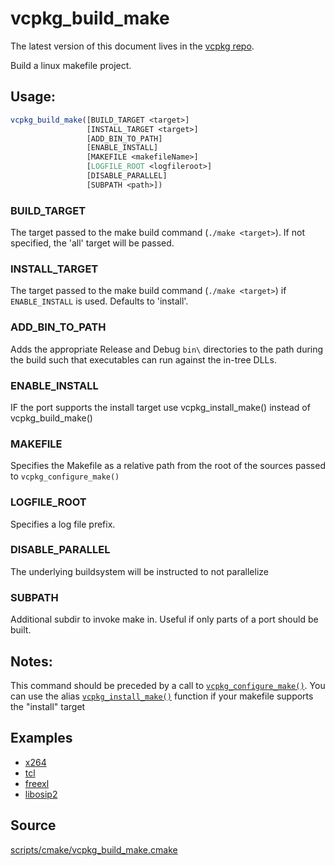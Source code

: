 # vcpkg_build_make

The latest version of this document lives in the [vcpkg repo](https://github.com/Microsoft/vcpkg/blob/master/docs/maintainers/vcpkg_build_make.md).

Build a linux makefile project.

## Usage:
```cmake
vcpkg_build_make([BUILD_TARGET <target>]
                 [INSTALL_TARGET <target>]
                 [ADD_BIN_TO_PATH]
                 [ENABLE_INSTALL]
                 [MAKEFILE <makefileName>]
                 [LOGFILE_ROOT <logfileroot>]
                 [DISABLE_PARALLEL]
                 [SUBPATH <path>])
```

### BUILD_TARGET
The target passed to the make build command (`./make <target>`). If not specified, the 'all' target will
be passed.

### INSTALL_TARGET
The target passed to the make build command (`./make <target>`) if `ENABLE_INSTALL` is used. Defaults to 'install'.

### ADD_BIN_TO_PATH
Adds the appropriate Release and Debug `bin\` directories to the path during the build such that executables can run against the in-tree DLLs.

### ENABLE_INSTALL
IF the port supports the install target use vcpkg_install_make() instead of vcpkg_build_make()

### MAKEFILE
Specifies the Makefile as a relative path from the root of the sources passed to `vcpkg_configure_make()`

### LOGFILE_ROOT
Specifies a log file prefix.

### DISABLE_PARALLEL
The underlying buildsystem will be instructed to not parallelize

### SUBPATH
Additional subdir to invoke make in. Useful if only parts of a port should be built. 

## Notes:
This command should be preceded by a call to [`vcpkg_configure_make()`](vcpkg_configure_make.md).
You can use the alias [`vcpkg_install_make()`](vcpkg_install_make.md) function if your makefile supports the
"install" target

## Examples

* [x264](https://github.com/Microsoft/vcpkg/blob/master/ports/x264/portfile.cmake)
* [tcl](https://github.com/Microsoft/vcpkg/blob/master/ports/tcl/portfile.cmake)
* [freexl](https://github.com/Microsoft/vcpkg/blob/master/ports/freexl/portfile.cmake)
* [libosip2](https://github.com/Microsoft/vcpkg/blob/master/ports/libosip2/portfile.cmake)

## Source
[scripts/cmake/vcpkg\_build\_make.cmake](https://github.com/Microsoft/vcpkg/blob/master/scripts/cmake/vcpkg_build_make.cmake)
